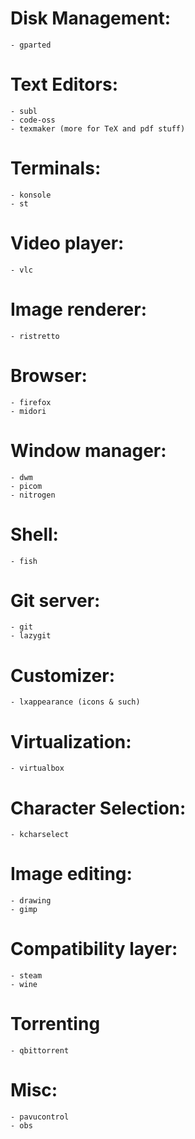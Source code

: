 # Disk Management:
	- gparted

# Text Editors:
	- subl
	- code-oss
	- texmaker (more for TeX and pdf stuff)

# Terminals:
	- konsole
	- st

# Video player:
	- vlc

# Image renderer:
	- ristretto

# Browser:
	- firefox
	- midori

# Window manager:
	- dwm
	- picom
	- nitrogen

# Shell:
	- fish

# Git server:
	- git
	- lazygit

# Customizer:
	- lxappearance (icons & such)

# Virtualization:
	- virtualbox

# Character Selection:
	- kcharselect

# Image editing:
	- drawing
	- gimp

# Compatibility layer:
	- steam
	- wine

# Torrenting
	- qbittorrent

# Misc:
	- pavucontrol
	- obs
